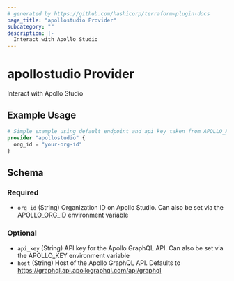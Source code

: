 ```yaml
---
# generated by https://github.com/hashicorp/terraform-plugin-docs
page_title: "apollostudio Provider"
subcategory: ""
description: |-
  Interact with Apollo Studio
---
```


# apollostudio Provider

Interact with Apollo Studio

## Example Usage

```terraform
# Simple example using default endpoint and api key taken from APOLLO_KEY env variable
provider "apollostudio" {
  org_id = "your-org-id"
}
```

<!-- schema generated by tfplugindocs -->
## Schema

### Required

- `org_id` (String) Organization ID on Apollo Studio. Can also be set via the APOLLO_ORG_ID environment variable

### Optional

- `api_key` (String) API key for the Apollo GraphQL API. Can also be set via the APOLLO_KEY environment variable
- `host` (String) Host of the Apollo GraphQL API. Defaults to https://graphql.api.apollographql.com/api/graphql
